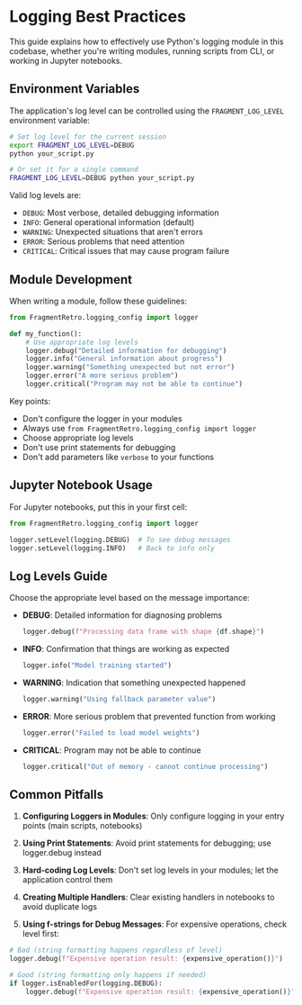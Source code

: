 # Logging Best Practices

This guide explains how to effectively use Python's logging module in this codebase, whether you're writing modules, running scripts from CLI, or working in Jupyter notebooks.

## Environment Variables

The application's log level can be controlled using the `FRAGMENT_LOG_LEVEL` environment variable:

```bash
# Set log level for the current session
export FRAGMENT_LOG_LEVEL=DEBUG
python your_script.py

# Or set it for a single command
FRAGMENT_LOG_LEVEL=DEBUG python your_script.py
```

Valid log levels are:

- `DEBUG`: Most verbose, detailed debugging information
- `INFO`: General operational information (default)
- `WARNING`: Unexpected situations that aren't errors
- `ERROR`: Serious problems that need attention
- `CRITICAL`: Critical issues that may cause program failure

## Module Development

When writing a module, follow these guidelines:

```python
from FragmentRetro.logging_config import logger

def my_function():
    # Use appropriate log levels
    logger.debug("Detailed information for debugging")
    logger.info("General information about progress")
    logger.warning("Something unexpected but not error")
    logger.error("A more serious problem")
    logger.critical("Program may not be able to continue")
```

Key points:

- Don't configure the logger in your modules
- Always use `from FragmentRetro.logging_config import logger`
- Choose appropriate log levels
- Don't use print statements for debugging
- Don't add parameters like `verbose` to your functions

## Jupyter Notebook Usage

For Jupyter notebooks, put this in your first cell:

```python
from FragmentRetro.logging_config import logger

logger.setLevel(logging.DEBUG)  # To see debug messages
logger.setLevel(logging.INFO)   # Back to info only

```

## Log Levels Guide

Choose the appropriate level based on the message importance:

- **DEBUG**: Detailed information for diagnosing problems

  ```python
  logger.debug(f"Processing data frame with shape {df.shape}")
  ```

- **INFO**: Confirmation that things are working as expected

  ```python
  logger.info("Model training started")
  ```

- **WARNING**: Indication that something unexpected happened

  ```python
  logger.warning("Using fallback parameter value")
  ```

- **ERROR**: More serious problem that prevented function from working

  ```python
  logger.error("Failed to load model weights")
  ```

- **CRITICAL**: Program may not be able to continue

  ```python
  logger.critical("Out of memory - cannot continue processing")
  ```

## Common Pitfalls

1. **Configuring Loggers in Modules**: Only configure logging in your entry points (main scripts, notebooks)

2. **Using Print Statements**: Avoid print statements for debugging; use logger.debug instead

3. **Hard-coding Log Levels**: Don't set log levels in your modules; let the application control them

4. **Creating Multiple Handlers**: Clear existing handlers in notebooks to avoid duplicate logs

5. **Using f-strings for Debug Messages**: For expensive operations, check level first:

```python
# Bad (string formatting happens regardless of level)
logger.debug(f"Expensive operation result: {expensive_operation()}")

# Good (string formatting only happens if needed)
if logger.isEnabledFor(logging.DEBUG):
    logger.debug(f"Expensive operation result: {expensive_operation()}")
```
